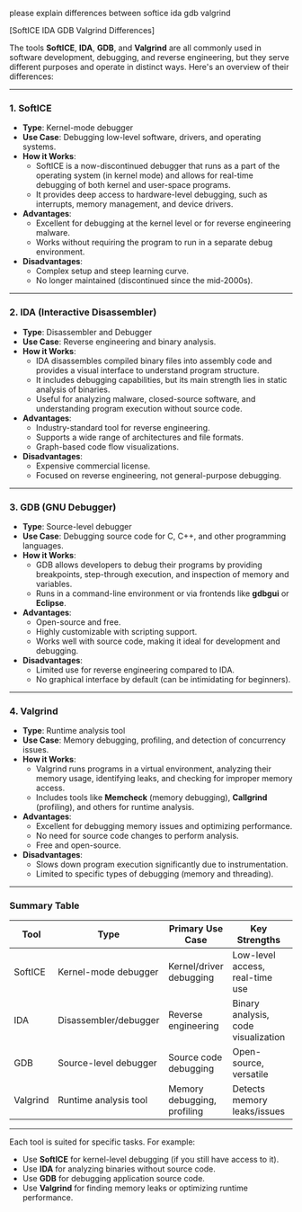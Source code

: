 please explain differences between softice ida gdb valgrind

[SoftICE IDA GDB Valgrind Differences]

The tools **SoftICE**, **IDA**, **GDB**, and **Valgrind** are all commonly used in software development, debugging, and reverse engineering, but they serve different purposes and operate in distinct ways. Here's an overview of their differences:

---

### **1. SoftICE**
- **Type**: Kernel-mode debugger
- **Use Case**: Debugging low-level software, drivers, and operating systems.
- **How it Works**: 
  - SoftICE is a now-discontinued debugger that runs as a part of the operating system (in kernel mode) and allows for real-time debugging of both kernel and user-space programs.
  - It provides deep access to hardware-level debugging, such as interrupts, memory management, and device drivers.
- **Advantages**:
  - Excellent for debugging at the kernel level or for reverse engineering malware.
  - Works without requiring the program to run in a separate debug environment.
- **Disadvantages**:
  - Complex setup and steep learning curve.
  - No longer maintained (discontinued since the mid-2000s).

---

### **2. IDA (Interactive Disassembler)**
- **Type**: Disassembler and Debugger
- **Use Case**: Reverse engineering and binary analysis.
- **How it Works**:
  - IDA disassembles compiled binary files into assembly code and provides a visual interface to understand program structure.
  - It includes debugging capabilities, but its main strength lies in static analysis of binaries.
  - Useful for analyzing malware, closed-source software, and understanding program execution without source code.
- **Advantages**:
  - Industry-standard tool for reverse engineering.
  - Supports a wide range of architectures and file formats.
  - Graph-based code flow visualizations.
- **Disadvantages**:
  - Expensive commercial license.
  - Focused on reverse engineering, not general-purpose debugging.

---

### **3. GDB (GNU Debugger)**
- **Type**: Source-level debugger
- **Use Case**: Debugging source code for C, C++, and other programming languages.
- **How it Works**:
  - GDB allows developers to debug their programs by providing breakpoints, step-through execution, and inspection of memory and variables.
  - Runs in a command-line environment or via frontends like **gdbgui** or **Eclipse**.
- **Advantages**:
  - Open-source and free.
  - Highly customizable with scripting support.
  - Works well with source code, making it ideal for development and debugging.
- **Disadvantages**:
  - Limited use for reverse engineering compared to IDA.
  - No graphical interface by default (can be intimidating for beginners).

---

### **4. Valgrind**
- **Type**: Runtime analysis tool
- **Use Case**: Memory debugging, profiling, and detection of concurrency issues.
- **How it Works**:
  - Valgrind runs programs in a virtual environment, analyzing their memory usage, identifying leaks, and checking for improper memory access.
  - Includes tools like **Memcheck** (memory debugging), **Callgrind** (profiling), and others for runtime analysis.
- **Advantages**:
  - Excellent for debugging memory issues and optimizing performance.
  - No need for source code changes to perform analysis.
  - Free and open-source.
- **Disadvantages**:
  - Slows down program execution significantly due to instrumentation.
  - Limited to specific types of debugging (memory and threading).

---

### **Summary Table**

| Tool      | Type                   | Primary Use Case              | Key Strengths                     | Limitations                 |
|-----------|------------------------|-------------------------------|------------------------------------|-----------------------------|
| SoftICE   | Kernel-mode debugger   | Kernel/driver debugging       | Low-level access, real-time use   | Discontinued, complex setup |
| IDA       | Disassembler/debugger  | Reverse engineering           | Binary analysis, code visualization | Expensive, not for source-level debugging |
| GDB       | Source-level debugger  | Source code debugging         | Open-source, versatile            | No GUI by default           |
| Valgrind  | Runtime analysis tool  | Memory debugging, profiling   | Detects memory leaks/issues       | Slow, specific to memory/threading |

---

Each tool is suited for specific tasks. For example:
- Use **SoftICE** for kernel-level debugging (if you still have access to it).
- Use **IDA** for analyzing binaries without source code.
- Use **GDB** for debugging application source code.
- Use **Valgrind** for finding memory leaks or optimizing runtime performance.
